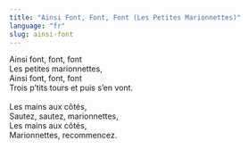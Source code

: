 ```yaml
---
title: "Ainsi Font, Font, Font (Les Petites Marionnettes)"
language: "fr"
slug: ainsi-font
---
```

Ainsi font, font, font   
Les petites marionnettes,   
Ainsi font, font, font   
Trois p’tits tours et puis s’en vont.   
&nbsp;   
Les mains aux côtés,   
Sautez, sautez, marionnettes,   
Les mains aux côtés,   
Marionnettes, recommencez.   
